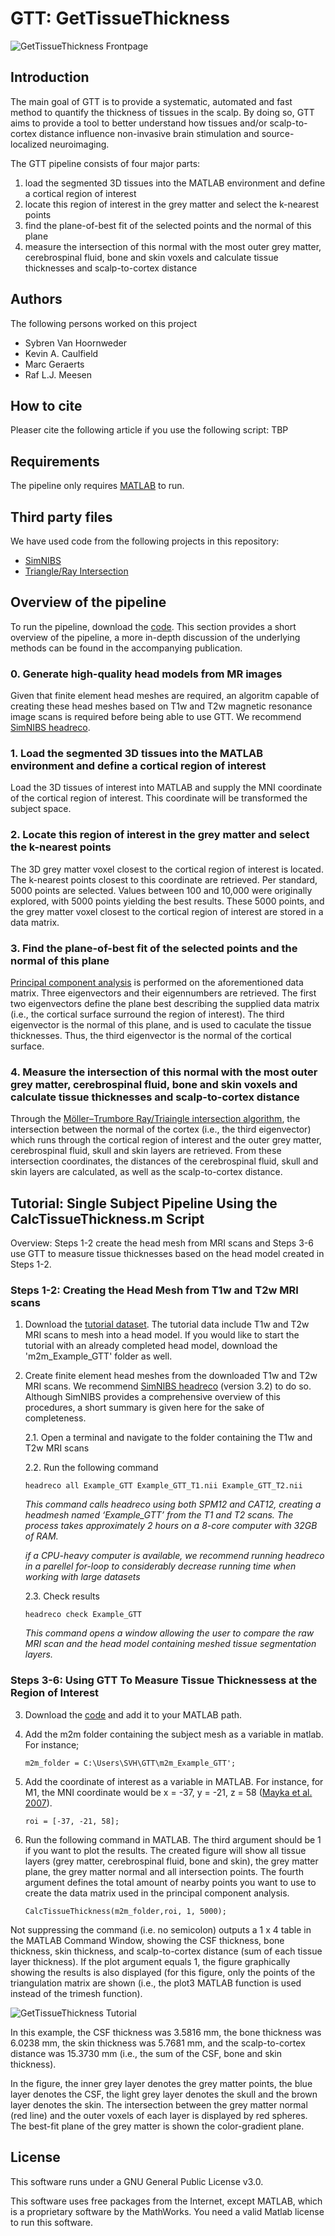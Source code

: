 # GTT: GetTissueThickness

![GetTissueThickness Frontpage](/Documents/Figures/GTT_banner.png)

## Introduction
The main goal of GTT is to provide a systematic, automated and fast method to quantify the thickness of tissues in the scalp. By doing so, GTT aims to provide a tool to better understand how tissues and/or scalp-to-cortex distance influence non-invasive brain stimulation and source-localized neuroimaging. 

The GTT pipeline consists of four major parts:
1) load the segmented 3D tissues into the MATLAB environment and define a cortical region of interest
2) locate this region of interest in the grey matter and select the k-nearest points
3) find the plane-of-best fit of the selected points and the normal of this plane
4) measure the intersection of this normal with the most outer grey matter, cerebrospinal fluid, bone and skin voxels and calculate tissue thicknesses and scalp-to-cortex distance

## Authors
The following persons worked on this project
* Sybren Van Hoornweder
* Kevin A. Caulfield
* Marc Geraerts
* Raf L.J. Meesen

## How to cite
Pleaser cite the following article if you use the following script: TBP

## Requirements
The pipeline only requires [MATLAB](https://www.mathworks.com/products/matlab.html) to run. 

## Third party files
We have used code from the following projects in this repository:
* [SimNIBS](https://simnibs.github.io/simnibs/build/html/index.html)
* [Triangle/Ray Intersection](https://nl.mathworks.com/matlabcentral/fileexchange/33073-triangle-ray-intersection)

## Overview of the pipeline
To run the pipeline, download the [code](/Code). This section provides a short overview of the pipeline, a more in-depth discussion of the underlying methods can be found in the accompanying publication. 

### 0. Generate high-quality head models from MR images
Given that finite element head meshes are required, an algoritm capable of creating these head meshes based on T1w and T2w magnetic resonance image scans is required before being able to use GTT. We recommend [SimNIBS headreco](https://simnibs.github.io/simnibs/build/html/documentation/command_line/headreco.html).

### 1. Load the segmented 3D tissues into the MATLAB environment and define a cortical region of interest
Load the 3D tissues of interest into MATLAB and supply the MNI coordinate of the cortical region of interest. This coordinate will be transformed the subject space.

### 2. Locate this region of interest in the grey matter and select the k-nearest points
The 3D grey matter voxel closest to the cortical region of interest is located. The k-nearest points closest to this coordinate are retrieved. Per standard, 5000 points are selected. Values between 100 and 10,000 were originally explored, with 5000 points yielding the best results. These 5000 points, and the grey matter voxel closest to the cortical region of interest are stored in a data matrix. 

### 3. Find the plane-of-best fit of the selected points and the normal of this plane
[Principal component analysis](https://nl.mathworks.com/help/stats/pca.html) is performed on the aforementioned data matrix. Three eigenvectors and their eigennumbers are retrieved. The first two eigenvectors define the plane best describing the supplied data matrix (i.e., the cortical surface surround the region of interest). The third eigenvector is the normal of this plane, and is used to caculate the tissue thicknesses. Thus, the third eigenvector is the normal of the cortical surface. 

### 4. Measure the intersection of this normal with the most outer grey matter, cerebrospinal fluid, bone and skin voxels and calculate tissue thicknesses and scalp-to-cortex distance
Through the [Möller–Trumbore Ray/Triaingle intersection algorithm](https://nl.mathworks.com/matlabcentral/fileexchange/33073-triangle-ray-intersection), the intersection between the normal of the cortex (i.e., the third eigenvector) which runs through the cortical region of interest and the outer grey matter, cerebrospinal fluid, skull and skin layers are retrieved. From these intersection coordinates, the distances of the cerebrospinal fluid, skull and skin layers are calculated, as well as the scalp-to-cortex distance.


## Tutorial: Single Subject Pipeline Using the CalcTissueThickness.m Script
Overview: Steps 1-2 create the head mesh from MRI scans and Steps 3-6 use GTT to measure tissue thicknesses based on the head model created in Steps 1-2.

### Steps 1-2: Creating the Head Mesh from T1w and T2w MRI scans

1. Download the [tutorial dataset](https://github.com/SVH35/GetTissueThickness/tree/main/Documents/Tutorial%20Dataset). The tutorial data include T1w and T2w MRI scans to mesh into a head model. If you would like to start the tutorial with an already completed head model, download the 'm2m_Example_GTT' folder as well. 

2. Create finite element head meshes from the downloaded T1w and T2w MRI scans. We recommend [SimNIBS headreco](https://simnibs.github.io/simnibs/build/html/documentation/command_line/headreco.html) (version 3.2) to do so. Although SimNIBS provides a comprehensive overview of this procedures, a short summary is given here for the sake of completeness.

    2.1. Open a terminal and navigate to the folder containing the T1w and T2w MRI scans
    
    2.2. Run the following command
  
    `headreco all Example_GTT Example_GTT_T1.nii Example_GTT_T2.nii` 
  
    *This command calls headreco using both SPM12 and CAT12, creating a headmesh named ‘Example_GTT’ from the T1 and T2 scans. The process takes               approximately 2 hours on a 8-core computer with 32GB of RAM.*
    
    *if a CPU-heavy computer is available, we recommend running headreco in a parellel for-loop to considerably decrease running time when working with       large datasets*
  
    2.3. Check results
  
    `headreco check Example_GTT`
    
     *This command opens a window allowing the user to compare the raw MRI scan and the head model containing meshed tissue segmentation layers.*
     
### Steps 3-6: Using GTT To Measure Tissue Thicknessess at the Region of Interest
    
3. Download the [code](/Code) and add it to your MATLAB path.
4. Add the m2m folder containing the subject mesh as a variable in matlab. For instance;

   `m2m_folder = C:\Users\SVH\GTT\m2m_Example_GTT';`

5. Add the coordinate of interest as a variable in MATLAB. For instance, for M1, the MNI coordinate would be x = -37, y = -21, z = 58 ([Mayka et al. 2007](https://doi.org/10.1016/j.neuroimage.2006.02.004)).

    `roi = [-37, -21, 58];`

6. Run the following command in MATLAB. The third argument should be 1 if you want to plot the results. The created figure will show all tissue layers (grey matter, cerebrospinal fluid, bone and skin), the grey matter plane, the grey matter normal and all intersection points. The fourth argument defines the total amount of nearby points you want to use to create the data matrix used in the principal component analysis. 

   `CalcTissueThickness(m2m_folder,roi, 1, 5000);`

Not suppressing the command (i.e. no semicolon) outputs a 1 x 4 table in the MATLAB Command Window, showing the CSF thickness, bone thickness, skin thickness, and scalp-to-cortex distance (sum of each tissue layer thickness). If the plot argument equals 1, the figure graphically showing the results is also displayed (for this figure, only the points of the triangulation matrix are shown (i.e., the plot3 MATLAB function is used instead of the trimesh function). 

![GetTissueThickness Tutorial](/Documents/Figures/Figure_Tutorial.png)

In this example, the CSF thickness was 3.5816 mm, the bone thickness was 6.0238 mm, the skin thickness was 5.7681 mm, and the scalp-to-cortex distance was 15.3730 mm (i.e., the sum of the CSF, bone and skin thickness). 

In the figure, the inner grey layer denotes the grey matter points, the blue layer denotes the CSF, the light grey layer denotes the skull and the brown layer denotes the skin. The intersection between the grey matter normal (red line) and the outer voxels of each layer is displayed by red spheres. The best-fit plane of the grey matter is shown the color-gradient plane.

## License
This software runs under a GNU General Public License v3.0.

This software uses free packages from the Internet, except MATLAB, which is a proprietary software by the MathWorks. You need a valid Matlab license to run this software.
